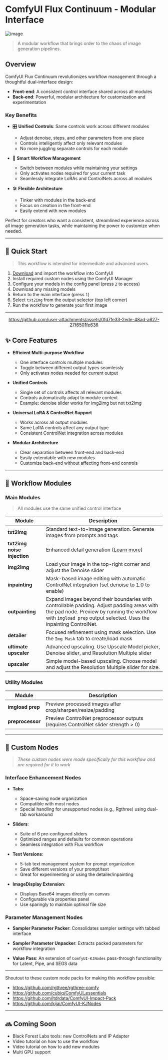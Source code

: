 # ComfyUI Flux Continuum - Modular Interface

![image](https://github.com/user-attachments/assets/c7d38628-4e0c-46f4-8458-06865d280cd3)

> A modular workflow that brings order to the chaos of image generation pipelines.

## Overview

ComfyUI Flux Continuum revolutionizes workflow management through a thoughtful dual-interface design:

- **Front-end**: A consistent control interface shared across all modules
- **Back-end**: Powerful, modular architecture for customization and experimentation

### Key Benefits

- 🎛️ **Unified Controls**: Same controls work across different modules
  - Adjust denoise, steps, and other parameters from one place
  - Controls intelligently affect only relevant modules
  - No more juggling separate controls for each module

- 🔄 **Smart Workflow Management**
  - Switch between modules while maintaining your settings
  - Only activates nodes required for your current task
  - Seamlessly integrate LoRAs and ControlNets across all modules

- 🛠️ **Flexible Architecture**
  - Tinker with modules in the back-end
  - Focus on creation in the front-end
  - Easily extend with new modules

Perfect for creators who want a consistent, streamlined experience across all image generation tasks, while maintaining the power to customize when needed.

---

## 🚀 Quick Start

> This workflow is intended for intermediate and advanced users.

1. [Download](https://github.com/robertvoy/ComfyUI-Flux-Continuum/blob/main/workflow/Flux%2B%201.3_release.json) and import the workflow into ComfyUI
2. Install required custom nodes using the ComfyUI Manager
3. Configure your models in the config panel (press `2` to access)
4. Download any missing models
5. Return to the main interface (press `1`)
6. Select `txt2img` from the output selector (top left corner)
7. Run the workflow to generate your first image

---
<div align="center">

https://github.com/user-attachments/assets/0fd7fe33-2ede-48ad-a627-27f6501fe636

</div>

## ✨ Core Features

- **Efficient Multi-purpose Workflow**
  - One interface controls multiple modules
  - Toggle between different output types seamlessly
  - Only activates nodes needed for current output

- **Unified Controls**
  - Single set of controls affects all relevant modules
  - Controls automatically adapt to module context
  - Example: denoise slider works for img2img but not txt2img

- **Universal LoRA & ControlNet Support**
  - Works across all output modules
  - Same LoRA controls affect any output type
  - Consistent ControlNet integration across modules

- **Modular Architecture**
  - Clear separation between front-end and back-end
  - Easily extendable with new modules
  - Customize back-end without affecting front-end controls

---

## 🎯 Workflow Modules

### Main Modules 
> All modules use the same unified control interface

| Module | Description |
|--------|-------------|
| **txt2img** | Standard text-to-image generation. Generate images from prompts and tags |
| **txt2img noise injection** | Enhanced detail generation ([Learn more](https://youtu.be/tned5bYOC08?si=qfP2Sv2VOTzDK-uL&t=1335)) |
| **img2img** | Load your image in the top-right corner and adjust the Denoise slider |
| **inpainting** | Mask-based image editing with automatic ControlNet integration (set denoise to 1.0 to enable) |
| **outpainting** | Expand images beyond their boundaries with controllable padding. Adjust padding areas with the pad node. Preview by running the workflow with `imgload prep` output selected. Uses the inpainting ControlNet. |
| **detailer** | Focused refinement using mask selection. Use the `Img Mask` tab to create/load mask |
| **ultimate upscaler** | Advanced upscaling. Use Upscale Model picker, Denoise slider, and Resolution Multiple slider |
| **upscaler** | Simple model-based upscaling. Choose model and adjust the Resolution Multiple slider for size. |

### Utility Modules

| Module | Description |
|--------|-------------|
| **imgload prep** | Preview processed images after crop/sharpen/resize/padding |
| **preprocessor** | Preview ControlNet preprocessor outputs (requires ControlNet slider strength > 0) |

---
## 🔧 Custom Nodes

> *These custom nodes were made specifically for this workflow and are required for it to work*

### Interface Enhancement Nodes

- **Tabs**:
  - Space-saving node organization
  - Compatible with most nodes
  - Special handling for unsupported nodes (e.g., Rgthree) using dual-tab workaround

- **Sliders**: 
  - Suite of 6 pre-configured sliders
  - Optimized ranges and defaults for common operations
  - Seamless integration with Flux workflow

- **Text Versions**:
  - 5-tab text management system for prompt organization
  - Save different versions of your prompt/text
  - Great for experimenting or using the detailer/inpainting

- **ImageDisplay Extension**: 
  - Displays Base64 images directly on canvas
  - Configurable via properties panel
  - Use sparingly to maintain optimal file size

### Parameter Management Nodes

- **Sampler Parameter Packer**: Consolidates sampler settings with tabbed interface
- **Sampler Parameter Unpacker**: Extracts packed parameters for workflow integration

- **Value Pass**: An extension of `ComfyUI-KJNodes` pass-through functionality for Latent, Pipe, and SEGS data

---

Shoutout to these custom node packs for making this workflow possible:
- https://github.com/rgthree/rgthree-comfy
- https://github.com/cubiq/ComfyUI_essentials
- https://github.com/ltdrdata/ComfyUI-Impact-Pack
- https://github.com/kijai/ComfyUI-KJNodes

---
## 🔜 Coming Soon

- Black Forest Labs tools: new ControlNets and IP Adapter 
- Video tutorial on how to use the workflow
- Video tutorial on how to add new modules
- Multi GPU support
